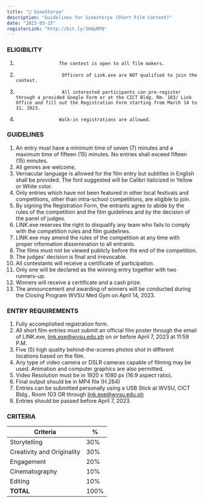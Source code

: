 ```yaml
---
title: "🎥 SineStorya"
description: "Guidelines for Sinestorya (Short Film Contest)"
date: "2023-03-15"
registerLink: "http://bit.ly/3HdpRPQ"
---
```


### ELIGIBILITY

1.                     The contest is open to all film makers.
2.                      Officers of Link.exe are NOT qualified to join the contest.
3.                      All interested participants can pre-register through a provided Google Form or at the CICT Bldg. Rm. 103/ Link Office and fill out the Registration Form starting from March 14 to 31, 2023.
4.                     Walk-in registrations are allowed.

### GUIDELINES

1. An entry must have a minimum time of seven (7) minutes and a maximum time of fifteen (15) minutes. No entries shall exceed fifteen (15) minutes.
2. All genres are welcome.
3. Vernacular language is allowed for the film entry but subtitles in English shall be provided. The font suggested will be Calibri italicized in Yellow or White color.
4. Only entries which have not been featured in other local festivals and competitions, other than intra-school competitions, are eligible to join.
5. By signing the Registration Form, the entrants agree to abide by the rules of the competition and the film guidelines and by the decision of the panel of judges.
6. LINK.exe reserves the right to disqualify any team who fails to comply with the competition rules and film guidelines.
7. LINK.exe may amend the rules of the competition at any time with proper information dissemination to all entrants.
8. The films must not be viewed publicly before the end of the competition.
9. The judges’ decision is final and irrevocable.
10. All contestants will receive a certificate of participation.
11. Only one will be declared as the winning entry together with two runners-up.
12. Winners will receive a certificate and a cash prize.
13. The announcement and awarding of winners will be conducted during the Closing Program WVSU Med Gym on April 14, 2023.

### ENTRY REQUIREMENTS

1. Fully accomplished registration form.
2. All short film entries must submit an official film poster through the email of LINK.exe, [link.exe@wvsu.edu.ph](mailto:link.exe@wvsu.edu.ph) on or before April 7, 2023 at 11:59 P.M.
3. Five (5) high quality behind-the-scenes photos shot in different locations based on the film.
4. Any type of video camera or DSLR cameras capable of filming may be used. Animation and computer graphics are also permitted.
5. Video Resolution must be in 1920 x 1080 px (16:9 aspect ratio).
6. Final output should be in MP4 file (H.264)
7. Entries can be submitted personally using a USB Stick at WVSU, CICT Bldg., Room 103 OR through [link.exe@wvsu.edu.ph](mailto:link.exe@wvsu.edu.ph)
8. Entries should be passed before April 7, 2023.

### CRITERIA

| Criteria                   | %    |
| -------------------------- | ---- |
| Storytelling               | 30%  |
| Creativity and Originality | 30%  |
| Engagement                 | 20%  |
| Cinematography             | 10%  |
| Editing                    | 10%  |
| **TOTAL**                  | 100% |
